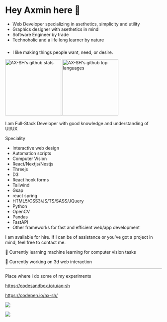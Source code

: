 # Hey Axmin here 👋 

- Web Developer specializing in asethetics, simplicity and utility
- Graphics designer with asethetics in mind
- Software Engineer by trade
- Technoholic and a life long learner by nature
### 
- I like making things people want, need, or desire.


<a href="https://github.com/ax-sh">
  <img height="180em" src="https://github-readme-stats.vercel.app/api?username=ax-sh&show_icons=true&theme=merko&count_private=true" alt="AX-SH's github stats" />
  <img height="180em" src="https://github-readme-stats.vercel.app/api/top-langs/?username=ax-sh&theme=merko&layout=compact" alt="AX-SH's github top languages" />
</a>
<!--
self taught
**ax-sh/ax-sh** is a ✨ _special_ ✨ repository because its `README.md` (this file) appears on your GitHub profile.
I've got experience with frameworks like React, TailwindCSS, Flask and few others that I enjoy.
Here are some ideas to get you started:
I like to work on interesting projects and solve problems people are facing, and have also created a few other projects on my github. 
- 🔭 I’m currently working on ...
- 🌱 I’m currently learning ...
- 👯 I’m looking to collaborate on ...
- 🤔 I’m looking for help with ...
- 💬 Ask me about ...
- 📫 How to reach me: ...
- 😄 Pronouns: ...
- ⚡ Fun fact: ....
-->

I am Full-Stack Developer with good knowledge and understanding of UI/UX 

Speciality 
- Interactive web design
- Automation scripts
- Computer Vision
- React/Nextjs/Nestjs
- Threejs
- D3
- React hook forms
- Tailwind
- Gsap
- react spring
- HTML5/CSS3/JS/TS/SASS/JQuery
- Python
- OpenCV
- Pandas
- FastAPI
- Other frameworks for fast and efficient web/app development

I am available for hire. If I can be of assistance or you've got a project in mind, feel free to contact me. 

🌱 Currently learning machine learning for computer vision tasks 

🔭 Currently working on 3d web interaction

<!-- https://www.behance.net/axminshrestha -->
---

Place where i do some of my experiments

 https://codesandbox.io/u/ax-sh
 
 https://codepen.io/ax-sh/
 
 ![](https://komarev.com/ghpvc/?username=ax-sh)
 
 ![](https://bit.ly/3i1g9F4)
